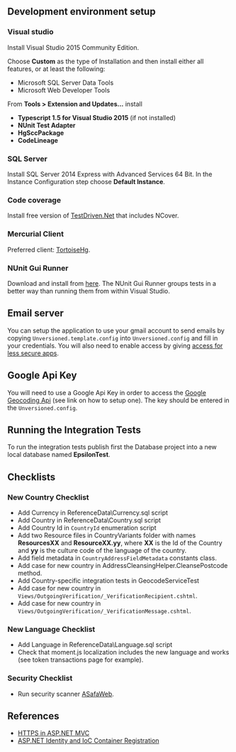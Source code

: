 ## Development environment setup

### Visual studio

Install Visual Studio 2015 Community Edition. 

Choose **Custom** as the type of Installation and then install either all features, or at least the following:

- Microsoft SQL Server Data Tools
- Microsoft Web Developer Tools

From **Tools > Extension and Updates...** install

* **Typescript 1.5 for Visual Studio 2015** (if not installed)
* **NUnit Test Adapter**
* **HgSccPackage**
* **CodeLineage**

### SQL Server

Install SQL Server 2014 Express with Advanced Services 64 Bit. In the Instance Configuration step choose **Default Instance**.

### Code coverage

Install free version of [TestDriven.Net](http://www.testdriven.net/) that includes NCover.

### Mercurial Client

Preferred client: [TortoiseHg](http://tortoisehg.bitbucket.org/).

### NUnit Gui Runner

Download and install from [here](http://www.nunit.org/index.php?p=download).
The NUnit Gui Runner groups tests in a better way than running them from within Visual Studio.

## Email server

You can setup the application to use your gmail account to send emails by copying `Unversioned.template.config` into `Unversioned.config` and fill in your credentials. You will also need to enable access by giving [access for less secure apps](https://www.google.com/settings/security/lesssecureapps).

## Google Api Key

You will need to use a Google Api Key in order to access the [Google Geocoding Api](https://developers.google.com/maps/documentation/geocoding/intro) (see link on how to setup one). The key should be entered in the `Unversioned.config`. 

## Running the Integration Tests

To run the integration tests publish first the Database project into a new local database named **EpsilonTest**.  

## Checklists

### New Country Checklist

- Add Currency in ReferenceData\Currency.sql script
- Add Country in ReferenceData\Country.sql script
- Add Country Id in `CountryId` enumeration script
- Add two Resource files in CountryVariants folder with names **ResourcesXX** and **ResourceXX.yy**, where **XX** is the Id of the Country and **yy** is the culture code of the language of the country.
- Add field metadata in `CountryAddressFieldMetadata` constants class.
- Add case for new country in AddressCleansingHelper.CleansePostcode method.
- Add Country-specific integration tests in GeocodeServiceTest
- Add case for new country in `Views/OutgoingVerification/_VerificationRecipient.cshtml`.
- Add case for new country in `Views/OutgoingVerification/_VerificationMessage.cshtml`.

### New Language Checklist

- Add Language in ReferenceData\Language.sql script
- Check that moment.js localization includes the new language and works (see token transactions page for example).

### Security Checklist

- Run security scanner [ASafaWeb](https://asafaweb.com/).

## References

- [HTTPS in ASP.NET MVC](http://tech.trailmax.info/2014/02/implemnting-https-everywhere-in-asp-net-mvc-application/)
- [ASP.NET Identity and IoC Container Registration](http://tech.trailmax.info/2014/09/aspnet-identity-and-ioc-container-registration/)
